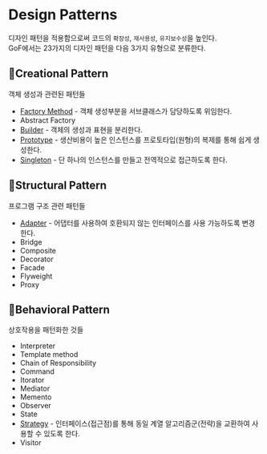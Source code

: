 # Design Patterns

디자인 패턴을 적용함으로써 코드의 `확장성`, `재사용성`, `유지보수성`을 높인다.  
GoF에서는 23가지의 디자인 패턴을 다음 3가지 유형으로 분류한다.

## 📌Creational Pattern
객체 생성과 관련된 패턴들
- [Factory Method](https://github.com/hyerinlee/TIL/blob/master/design-patterns/factory-method.md) - 객체 생성부분을 서브클래스가 담당하도록 위임한다.
- Abstract Factory
- [Builder](https://github.com/hyerinlee/TIL/blob/master/design-patterns/builder.md) - 객체의 생성과 표현을 분리한다.
- [Prototype](https://github.com/hyerinlee/TIL/blob/master/design-patterns/prototype.md) - 생산비용이 높은 인스턴스를 프로토타입(원형)의 복제를 통해 쉽게 생성한다.
- [Singleton](https://github.com/hyerinlee/TIL/blob/master/design-patterns/prototype.md) - 단 하나의 인스턴스를 만들고 전역적으로 접근하도록 한다.

## 📌Structural Pattern
프로그램 구조 관련 패턴들
- [Adapter](https://github.com/hyerinlee/TIL/blob/master/design-patterns/adapter.md) - 어댑터를 사용하여 호환되지 않는 인터페이스를 사용 가능하도록 변경한다.
- Bridge
- Composite
- Decorator
- Facade
- Flyweight
- Proxy

## 📌Behavioral Pattern
상호작용을 패턴화한 것들
- Interpreter
- Template method
- Chain of Responsibility
- Command
- Itorator
- Mediator
- Memento
- Observer
- State
- [Strategy](https://github.com/hyerinlee/TIL/blob/master/design-patterns/strategy.md) - 인터페이스(접근점)를 통해 동일 계열 알고리즘군(전략)을 교환하여 사용할 수 있도록 한다.
- Visitor
